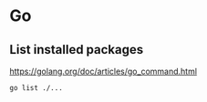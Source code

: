 <!-- -*- coding: utf-8; -*- -->

Go
==

List installed packages
-----------------------

<https://golang.org/doc/articles/go_command.html>

    go list ./...
